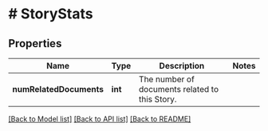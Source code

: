 # # StoryStats

## Properties

Name | Type | Description | Notes
------------ | ------------- | ------------- | -------------
**numRelatedDocuments** | **int** | The number of documents related to this Story. |

[[Back to Model list]](../../README.md#models) [[Back to API list]](../../README.md#endpoints) [[Back to README]](../../README.md)
